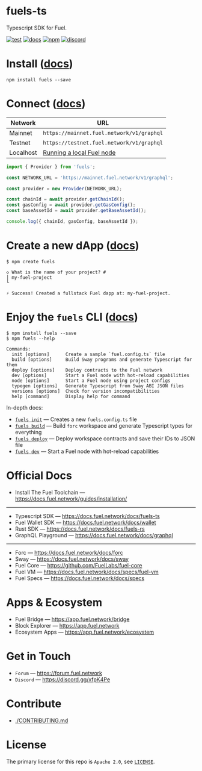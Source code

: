 # fuels-ts


Typescript SDK for Fuel.

[![test](https://github.com/FuelLabs/fuels-ts/actions/workflows/test.yaml/badge.svg)](https://github.com/FuelLabs/fuels-ts/actions/workflows/test.yaml)
[![docs](https://img.shields.io/badge/docs-fuels.ts-brightgreen.svg?style=flat)](https://docs.fuel.network/docs/fuels-ts/)
[![npm](https://img.shields.io/npm/v/fuels)](https://www.npmjs.com/package/fuels)
[![discord](https://img.shields.io/badge/chat%20on-discord-orange?&logo=discord&logoColor=ffffff&color=7389D8&labelColor=6A7EC2)](https://discord.gg/xfpK4Pe)

# Install ([docs](https://docs.fuel.network/docs/fuels-ts/getting-started/installation))

```console
npm install fuels --save
```

# Connect ([docs](https://docs.fuel.network/docs/fuels-ts/getting-started/connecting-to-the-network/))

| Network   | URL                                                                                                              |
| --------- | --------------------------------------------------------------------------------------------------------------- |
| Mainnet   | `https://mainnet.fuel.network/v1/graphql`                                                                       |
| Testnet   | `https://testnet.fuel.network/v1/graphql`                                                                       |
| Localhost | [Running a local Fuel node](https://docs.fuel.network/docs/fuels-ts/getting-started/running-a-local-fuel-node/) |

```ts
import { Provider } from 'fuels';

const NETWORK_URL = 'https://mainnet.fuel.network/v1/graphql';

const provider = new Provider(NETWORK_URL);

const chainId = await provider.getChainId();
const gasConfig = await provider.getGasConfig();
const baseAssetId = await provider.getBaseAssetId();

console.log({ chainId, gasConfig, baseAssetId });
```

# Create a new dApp ([docs](https://docs.fuel.network/docs/fuels-ts/creating-a-fuel-dapp/))

```console
$ npm create fuels

◇ What is the name of your project? #
│ my-fuel-project
└

⚡️ Success! Created a fullstack Fuel dapp at: my-fuel-project.
```

# Enjoy the `fuels` CLI ([docs](https://docs.fuel.network/docs/fuels-ts/fuels-cli/))

```console
$ npm install fuels --save
$ npm fuels --help

Commands:
  init [options]      Create a sample `fuel.config.ts` file
  build [options]     Build Sway programs and generate Typescript for them
  deploy [options]    Deploy contracts to the Fuel network
  dev [options]       Start a Fuel node with hot-reload capabilities
  node [options]      Start a Fuel node using project configs
  typegen [options]   Generate Typescript from Sway ABI JSON files
  versions [options]  Check for version incompatibilities
  help [command]      Display help for command
```

In-depth docs:
- [`fuels init`](https://docs.fuel.network/docs/fuels-ts/fuels-cli/commands#fuels-init) — Creates a new `fuels.config.ts` file
- [`fuels build`](https://docs.fuel.network/docs/fuels-ts/fuels-cli/commands#fuels-build) — Build `forc` workspace and generate Typescript types for everything
- [`fuels deploy`](https://docs.fuel.network/docs/fuels-ts/fuels-cli/commands#fuels-deploy) — Deploy workspace contracts and save their IDs to JSON file
- [`fuels dev`](https://docs.fuel.network/docs/fuels-ts/fuels-cli/commands#fuels-dev) — Start a Fuel node with hot-reload capabilities


# Official Docs

- Install The Fuel Toolchain — https://docs.fuel.network/guides/installation/
---
- Typescript SDK — https://docs.fuel.network/docs/fuels-ts
- Fuel Wallet SDK — https://docs.fuel.network/docs/wallet
- Rust SDK — https://docs.fuel.network/docs/fuels-rs
- GraphQL Playground — https://docs.fuel.network/docs/graphql
---
- Forc — https://docs.fuel.network/docs/forc
- Sway — https://docs.fuel.network/docs/sway
- Fuel Core — https://github.com/FuelLabs/fuel-core
- Fuel VM — https://docs.fuel.network/docs/specs/fuel-vm
- Fuel Specs — https://docs.fuel.network/docs/specs

# Apps & Ecosystem

- Fuel Bridge — https://app.fuel.network/bridge
- Block Explorer — https://app.fuel.network
- Ecosystem Apps — https://app.fuel.network/ecosystem

# Get in Touch

- `Forum` — https://forum.fuel.network
- `Discord` — https://discord.gg/xfpK4Pe


# Contribute

- [./CONTRIBUTING.md](https://github.com/FuelLabs/fuels-ts/blob/master/CONTRIBUTING.md)


# License

The primary license for this repo is `Apache 2.0`, see [`LICENSE`](https://github.com/FuelLabs/fuels-ts/blob/master/LICENSE).
